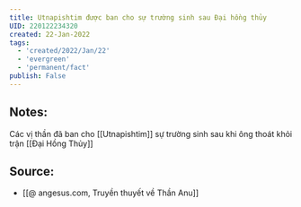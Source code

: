 ```yaml
---
title: Utnapishtim được ban cho sự trường sinh sau Đại hồng thủy
UID: 220122234320
created: 22-Jan-2022
tags:
  - 'created/2022/Jan/22'
  - 'evergreen'
  - 'permanent/fact'
publish: False
---
```

## Notes:
Các vị thần đã ban cho [[Utnapishtim]] sự trường sinh sau khi ông thoát khỏi trận [[Đại Hồng Thủy]]

## Source:
- [[@ angesus.com, Truyền thuyết về Thần Anu]]


